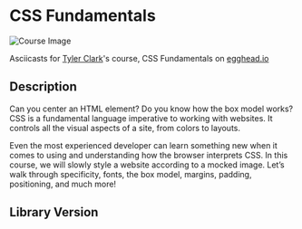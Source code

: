 # CSS Fundamentals

![Course Image](https://d2eip9sf3oo6c2.cloudfront.net/tags/images/000/000/175/thumb/csslang.png)

Asciicasts for [Tyler Clark](https://egghead.io/instructors/tyler-clark)'s course, CSS Fundamentals on [egghead.io](https://egghead.io//courses/css-fundamentals)

## Description
Can you center an HTML element? Do you know how the box model works? CSS is a fundamental language imperative to working with websites. It controls all the visual aspects of a site, from colors to layouts. 

Even the most experienced developer can learn something new when it comes to using and understanding how the browser interprets CSS. In this course, we will slowly style a website according to a mocked image. Let’s walk through specificity, fonts, the box model, margins, padding, positioning, and much more! 


## Library Version
